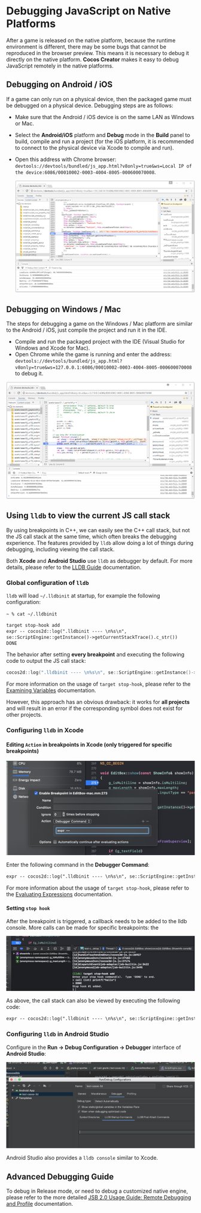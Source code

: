 # Debugging JavaScript on Native Platforms

After a game is released on the native platform, because the runtime environment is different, there may be some bugs that cannot be reproduced in the browser preview. This means it is necessary to debug it directly on the native platform. **Cocos Creator** makes it easy to debug JavaScript remotely in the native platforms.

## Debugging on Android / iOS

If a game can only run on a physical device, then the packaged game must be debugged on a physical device. Debugging steps are as follows:

- Make sure that the Android / iOS device is on the same LAN as Windows or Mac.
- Select the **Android/iOS** platform and **Debug** mode in the **Build** panel to build, compile and run a project (for the iOS platform, it is recommended to connect to the physical device via Xcode to compile and run).
- Open this address with Chrome browser: `devtools://devtools/bundled/js_app.html?v8only=true&ws=Local IP of the device:6086/00010002-0003-4004-8005-000600070008`.

  ![v8-android-debug](debug-jsb/v8-android-debug.png)

## Debugging on Windows / Mac

The steps for debugging a game on the Windows / Mac platform are similar to the Android / iOS, just compile the project and run it in the IDE.

- Compile and run the packaged project with the IDE (Visual Studio for Windows and Xcode for Mac).
- Open Chrome while the game is running and enter the address: `devtools://devtools/bundled/js_app.html?v8only=true&ws=127.0.0.1:6086/00010002-0003-4004-8005-000600070008` to debug it.

 ![v8-win32-debug](debug-jsb/v8-win32-debug.png)

## Using `lldb` to view the current JS call stack

By using breakpoints in C++, we can easily see the C++ call stack, but not the JS call stack at the same time, which often breaks the debugging experience. The features provided by `lldb` allow doing a lot of things during debugging, including viewing the call stack.

Both **Xcode** and **Android Studio** use `lldb` as debugger by default. For more details, please refer to the [LLDB Guide](https://lldb.llvm.org/use/tutorial.html) documentation.

### Global configuration of `lldb`

`lldb` will load `~/.lldbinit` at startup, for example the following configuration:

`~ % cat ~/.lldbinit`

```
target stop-hook add 
expr -- cocos2d::log(".lldbinit ---- \n%s\n", se::ScriptEngine::getInstance()->getCurrentStackTrace().c_str())
DONE
```

The behavior after setting **every breakpoint** and executing the following code to output the JS call stack:

```c++
cocos2d::log(".lldbinit ---- \n%s\n", se::ScriptEngine::getInstance()->getCurrentStackTrace().c_str())
```

For more information on the usage of `target stop-hook`, please refer to the [Examining Variables](https://lldb.llvm.org/use/map.html#examining-variables) documentation.

However, this approach has an obvious drawback: it works for **all projects** and will result in an error if the corresponding symbol does not exist for other projects.

### Configuring `lldb` in Xcode

#### Editing `Action` in breakpoints in Xcode (only triggered for specific breakpoints)

![xcode-brk-point-action](debug-jsb/xcode-brk-point-action.png)

Enter the following command in the **Debugger Command**:

```txt
expr -- cocos2d::log(".lldbinit ---- \n%s\n", se::ScriptEngine::getInstance()->getCurrentStackTrace().c_str())
```

For more information about the usage of `target stop-hook`, please refer to the [Evaluating Expressions](https://lldb.llvm.org/use/map.html#evaluating-expressions) documentation.

#### Setting `stop hook`

After the breakpoint is triggered, a callback needs to be added to the lldb console. More calls can be made for specific breakpoints: the

![xcode-brk-point-lldb](debug-jsb/xcode-brk-point-lldb.png)

As above, the call stack can also be viewed by executing the following code:

```txt
expr -- cocos2d::log(".lldbinit ---- \n%s\n", se::ScriptEngine::getInstance()->getCurrentStackTrace().c_str())
```

### Configuring `lldb` in Android Studio

Configure in the **Run -> Debug Configuration -> Debugger** interface of **Android Studio**:

![as-brk-point-action](debug-jsb/as-brk-point-action.png)

Android Studio also provides a `lldb console` similar to Xcode.

## Advanced Debugging Guide

To debug in Release mode, or need to debug a customized native engine, please refer to the more detailed [JSB 2.0 Usage Guide: Remote Debugging and Profile](../../advanced-topics/JSB2.0-learning.md) documentation.
